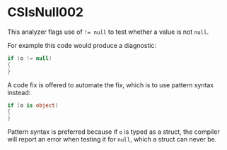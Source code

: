 # CSIsNull002

This analyzer flags use of `!= null` to test whether a value is not `null`.

For example this code would produce a diagnostic:

```cs
if (o != null)
{
}
```

A code fix is offered to automate the fix, which is to use pattern syntax instead:

```cs
if (o is object)
{
}
```

Pattern syntax is preferred because if `o` is typed as a struct, the compiler will report an error when testing it for `null`, which a struct can never be.
